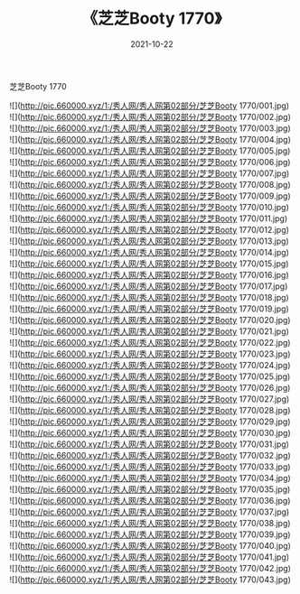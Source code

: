 ﻿---
layout: post
title:  《芝芝Booty 1770》
date:   2021-10-22
img: http://pic.660000.xyz/1:/秀人网/秀人网第02部分/芝芝Booty 1770/000.jpg
categories: [美女, 清纯, 唯美]
---

芝芝Booty 1770

  ![](http://pic.660000.xyz/1:/秀人网/秀人网第02部分/芝芝Booty 1770/001.jpg) <br> ![](http://pic.660000.xyz/1:/秀人网/秀人网第02部分/芝芝Booty 1770/002.jpg) <br> ![](http://pic.660000.xyz/1:/秀人网/秀人网第02部分/芝芝Booty 1770/003.jpg) <br> ![](http://pic.660000.xyz/1:/秀人网/秀人网第02部分/芝芝Booty 1770/004.jpg) <br> ![](http://pic.660000.xyz/1:/秀人网/秀人网第02部分/芝芝Booty 1770/005.jpg) <br> ![](http://pic.660000.xyz/1:/秀人网/秀人网第02部分/芝芝Booty 1770/006.jpg) <br> ![](http://pic.660000.xyz/1:/秀人网/秀人网第02部分/芝芝Booty 1770/007.jpg) <br> ![](http://pic.660000.xyz/1:/秀人网/秀人网第02部分/芝芝Booty 1770/008.jpg) <br> ![](http://pic.660000.xyz/1:/秀人网/秀人网第02部分/芝芝Booty 1770/009.jpg) <br> ![](http://pic.660000.xyz/1:/秀人网/秀人网第02部分/芝芝Booty 1770/010.jpg) <br> ![](http://pic.660000.xyz/1:/秀人网/秀人网第02部分/芝芝Booty 1770/011.jpg) <br> ![](http://pic.660000.xyz/1:/秀人网/秀人网第02部分/芝芝Booty 1770/012.jpg) <br> ![](http://pic.660000.xyz/1:/秀人网/秀人网第02部分/芝芝Booty 1770/013.jpg) <br> ![](http://pic.660000.xyz/1:/秀人网/秀人网第02部分/芝芝Booty 1770/014.jpg) <br> ![](http://pic.660000.xyz/1:/秀人网/秀人网第02部分/芝芝Booty 1770/015.jpg) <br> ![](http://pic.660000.xyz/1:/秀人网/秀人网第02部分/芝芝Booty 1770/016.jpg) <br> ![](http://pic.660000.xyz/1:/秀人网/秀人网第02部分/芝芝Booty 1770/017.jpg) <br> ![](http://pic.660000.xyz/1:/秀人网/秀人网第02部分/芝芝Booty 1770/018.jpg) <br> ![](http://pic.660000.xyz/1:/秀人网/秀人网第02部分/芝芝Booty 1770/019.jpg) <br> ![](http://pic.660000.xyz/1:/秀人网/秀人网第02部分/芝芝Booty 1770/020.jpg) <br> ![](http://pic.660000.xyz/1:/秀人网/秀人网第02部分/芝芝Booty 1770/021.jpg) <br> ![](http://pic.660000.xyz/1:/秀人网/秀人网第02部分/芝芝Booty 1770/022.jpg) <br> ![](http://pic.660000.xyz/1:/秀人网/秀人网第02部分/芝芝Booty 1770/023.jpg) <br> ![](http://pic.660000.xyz/1:/秀人网/秀人网第02部分/芝芝Booty 1770/024.jpg) <br> ![](http://pic.660000.xyz/1:/秀人网/秀人网第02部分/芝芝Booty 1770/025.jpg) <br> ![](http://pic.660000.xyz/1:/秀人网/秀人网第02部分/芝芝Booty 1770/026.jpg) <br> ![](http://pic.660000.xyz/1:/秀人网/秀人网第02部分/芝芝Booty 1770/027.jpg) <br> ![](http://pic.660000.xyz/1:/秀人网/秀人网第02部分/芝芝Booty 1770/028.jpg) <br> ![](http://pic.660000.xyz/1:/秀人网/秀人网第02部分/芝芝Booty 1770/029.jpg) <br> ![](http://pic.660000.xyz/1:/秀人网/秀人网第02部分/芝芝Booty 1770/030.jpg) <br> ![](http://pic.660000.xyz/1:/秀人网/秀人网第02部分/芝芝Booty 1770/031.jpg) <br> ![](http://pic.660000.xyz/1:/秀人网/秀人网第02部分/芝芝Booty 1770/032.jpg) <br> ![](http://pic.660000.xyz/1:/秀人网/秀人网第02部分/芝芝Booty 1770/033.jpg) <br> ![](http://pic.660000.xyz/1:/秀人网/秀人网第02部分/芝芝Booty 1770/034.jpg) <br> ![](http://pic.660000.xyz/1:/秀人网/秀人网第02部分/芝芝Booty 1770/035.jpg) <br> ![](http://pic.660000.xyz/1:/秀人网/秀人网第02部分/芝芝Booty 1770/036.jpg) <br> ![](http://pic.660000.xyz/1:/秀人网/秀人网第02部分/芝芝Booty 1770/037.jpg) <br> ![](http://pic.660000.xyz/1:/秀人网/秀人网第02部分/芝芝Booty 1770/038.jpg) <br> ![](http://pic.660000.xyz/1:/秀人网/秀人网第02部分/芝芝Booty 1770/039.jpg) <br> ![](http://pic.660000.xyz/1:/秀人网/秀人网第02部分/芝芝Booty 1770/040.jpg) <br> ![](http://pic.660000.xyz/1:/秀人网/秀人网第02部分/芝芝Booty 1770/041.jpg) <br> ![](http://pic.660000.xyz/1:/秀人网/秀人网第02部分/芝芝Booty 1770/042.jpg) <br> ![](http://pic.660000.xyz/1:/秀人网/秀人网第02部分/芝芝Booty 1770/043.jpg) <br>
